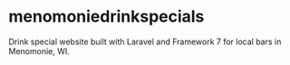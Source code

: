 # menomoniedrinkspecials
Drink special website built with Laravel and Framework 7 for local bars in Menomonie, WI.

